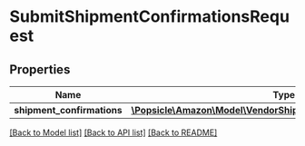 # SubmitShipmentConfirmationsRequest

## Properties
Name | Type | Description | Notes
------------ | ------------- | ------------- | -------------
**shipment_confirmations** | [**\Popsicle\Amazon\Model\VendorShipments\ShipmentConfirmation[]**](ShipmentConfirmation.md) |  | [optional] 

[[Back to Model list]](../../README.md#documentation-for-models) [[Back to API list]](../../README.md#documentation-for-api-endpoints) [[Back to README]](../../README.md)

